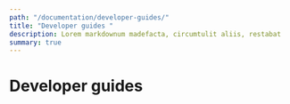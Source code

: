 ```yaml
---
path: "/documentation/developer-guides/"
title: "Developer guides "
description: Lorem markdownum madefacta, circumtulit aliis, restabat
summary: true
---
```


# Developer guides
